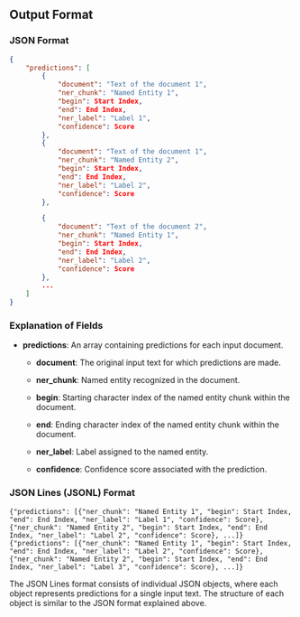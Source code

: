 ## Output Format


### JSON Format

```json
{
    "predictions": [
        {
            "document": "Text of the document 1",
            "ner_chunk": "Named Entity 1",
            "begin": Start Index,
            "end": End Index,
            "ner_label": "Label 1",
            "confidence": Score
        },
        {
            "document": "Text of the document 1",
            "ner_chunk": "Named Entity 2",
            "begin": Start Index,
            "end": End Index,
            "ner_label": "Label 2",
            "confidence": Score
        },

        {
            "document": "Text of the document 2",
            "ner_chunk": "Named Entity 1",
            "begin": Start Index,
            "end": End Index,
            "ner_label": "Label 2",
            "confidence": Score
        },
        ...
    ]
}

```

### Explanation of Fields

- **predictions**: An array containing predictions for each input document.

    - **document**: The original input text for which predictions are made.

    - **ner_chunk**: Named entity recognized in the document.

    - **begin**: Starting character index of the named entity chunk within the document.

    - **end**: Ending character index of the named entity chunk within the document.

    - **ner_label**: Label assigned to the named entity.

    - **confidence**: Confidence score associated with the prediction.



### JSON Lines (JSONL) Format

```
{"predictions": [{"ner_chunk": "Named Entity 1", "begin": Start Index, "end": End Index, "ner_label": "Label 1", "confidence": Score}, {"ner_chunk": "Named Entity 2", "begin": Start Index, "end": End Index, "ner_label": "Label 2", "confidence": Score}, ...]}
{"predictions": [{"ner_chunk": "Named Entity 1", "begin": Start Index, "end": End Index, "ner_label": "Label 2", "confidence": Score}, {"ner_chunk": "Named Entity 2", "begin": Start Index, "end": End Index, "ner_label": "Label 3", "confidence": Score}, ...]}
```

The JSON Lines format consists of individual JSON objects, where each object represents predictions for a single input text. The structure of each object is similar to the JSON format explained above.